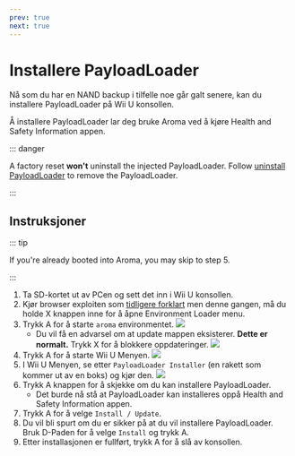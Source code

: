 ```yaml
---
prev: true
next: true
---
```


# Installere PayloadLoader

Nå som du har en NAND backup i tilfelle noe går galt senere, kan du installere PayloadLoader på Wii U konsollen.

Å installere PayloadLoader lar deg bruke Aroma ved å kjøre Health and Safety Information appen.

::: danger

A factory reset **won't** uninstall the injected PayloadLoader. Follow [uninstall PayloadLoader](../uninstall-payloadloader) to remove the PayloadLoader.

:::

## Instruksjoner

::: tip

If you're already booted into Aroma, you may skip to step 5.

:::

1. Ta SD-kortet ut av PCen og sett det inn i Wii U konsollen.
2. Kjør browser exploiten som [tidligere forklart](browser-exploit) men denne gangen, må du holde X knappen inne for å åpne Environment Loader menu.
3. Trykk A for å starte `aroma` environmentet.
   ![](/assets/img/guide/EL.png)
   - Du vil få en advarsel om at update mappen eksisterer. **Dette er normalt.** Trykk X for å blokkere oppdateringer.
     ![](/assets/img/guide/Warn.png)
4. Trykk A for å starte Wii U Menyen.
   ![](/assets/img/guide/ABM.png)
5. I Wii U Menyen, se etter `PayloadLoader Installer` (en rakett som kommer ut av en boks) og kjør den.
   ![](/assets/img/guide/PLLI.png)
6. Trykk A knappen for å skjekke om du kan installere PayloadLoader.
   - Det burde nå stå at PayloadLoader kan installeres oppå Health and Safety Information appen.
7. Trykk A for å velge `Install / Update`.
8. Du vil bli spurt om du er sikker på at du vil installere PayloadLoader. Bruk D-Paden for å velge `Install` og trykk A.
9. Etter installasjonen er fullført, trykk A for å slå av konsollen.
